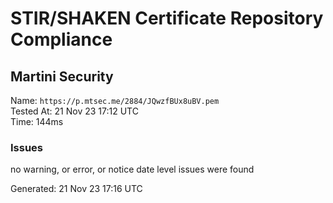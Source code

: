 # STIR/SHAKEN Certificate Repository Compliance

## Martini Security

Name: `https://p.mtsec.me/2884/JQwzfBUx8uBV.pem`\
Tested At: 21 Nov 23 17:12 UTC\
Time: 144ms

### Issues

no warning, or error, or notice date level issues were found

Generated: 21 Nov 23 17:16 UTC